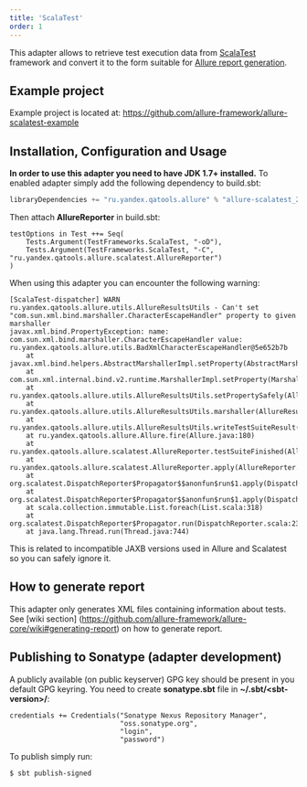 ```yaml
---
title: 'ScalaTest'
order: 1
---
```


This adapter allows to retrieve test execution data from
[ScalaTest](http://www.scalatest.org) framework and convert it to the
form suitable for [Allure report generation](https://github.com/allure-framework/allure-core/wiki#generating-report).

## Example project

Example project is located at:
<https://github.com/allure-framework/allure-scalatest-example>

## Installation, Configuration and Usage

**In order to use this adapter you need to have JDK 1.7+ installed.** To
enabled adapter simply add the following dependency to build.sbt:

```scala
libraryDependencies += "ru.yandex.qatools.allure" % "allure-scalatest_2.10" % "1.4.0-SNAPSHOT"
```


Then attach **AllureReporter** in build.sbt:

    testOptions in Test ++= Seq(
        Tests.Argument(TestFrameworks.ScalaTest, "-oD"),
        Tests.Argument(TestFrameworks.ScalaTest, "-C", "ru.yandex.qatools.allure.scalatest.AllureReporter")
    )

When using this adapter you can encounter the following warning:

    [ScalaTest-dispatcher] WARN ru.yandex.qatools.allure.utils.AllureResultsUtils - Can't set "com.sun.xml.bind.marshaller.CharacterEscapeHandler" property to given marshaller
    javax.xml.bind.PropertyException: name: com.sun.xml.bind.marshaller.CharacterEscapeHandler value: ru.yandex.qatools.allure.utils.BadXmlCharacterEscapeHandler@5e652b7b
        at javax.xml.bind.helpers.AbstractMarshallerImpl.setProperty(AbstractMarshallerImpl.java:358)
        at com.sun.xml.internal.bind.v2.runtime.MarshallerImpl.setProperty(MarshallerImpl.java:527)
        at ru.yandex.qatools.allure.utils.AllureResultsUtils.setPropertySafely(AllureResultsUtils.java:199)
        at ru.yandex.qatools.allure.utils.AllureResultsUtils.marshaller(AllureResultsUtils.java:171)
        at ru.yandex.qatools.allure.utils.AllureResultsUtils.writeTestSuiteResult(AllureResultsUtils.java:148)
        at ru.yandex.qatools.allure.Allure.fire(Allure.java:180)
        at ru.yandex.qatools.allure.scalatest.AllureReporter.testSuiteFinished(AllureReporter.scala:74)
        at ru.yandex.qatools.allure.scalatest.AllureReporter.apply(AllureReporter.scala:46)
        at org.scalatest.DispatchReporter$Propagator$$anonfun$run$1.apply(DispatchReporter.scala:240)
        at org.scalatest.DispatchReporter$Propagator$$anonfun$run$1.apply(DispatchReporter.scala:239)
        at scala.collection.immutable.List.foreach(List.scala:318)
        at org.scalatest.DispatchReporter$Propagator.run(DispatchReporter.scala:239)
        at java.lang.Thread.run(Thread.java:744)

This is related to incompatible JAXB versions used in Allure and
Scalatest so you can safely ignore it.

## How to generate report

This adapter only generates XML files containing information about
tests. See \[wiki section\]
(<https://github.com/allure-framework/allure-core/wiki#generating-report>)
on how to generate report.

## Publishing to Sonatype (adapter development)

A publicly available (on public keyserver) GPG key should be present in
you default GPG keyring. You need to create **sonatype.sbt** file in
**~/.sbt/&lt;sbt-version&gt;/**:

    credentials += Credentials("Sonatype Nexus Repository Manager",
                               "oss.sonatype.org",
                               "login",
                               "password")

To publish simply run:

    $ sbt publish-signed
